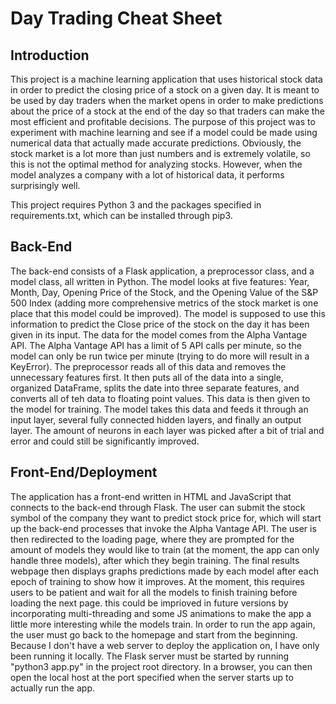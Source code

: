 
# Day Trading Cheat Sheet


## Introduction

This project is a machine learning application that uses historical stock data in order to predict the closing price of a stock on a given day. It is meant to be used by day traders when the market opens in order to make predictions about the price of a stock at the end of the day so that traders can make the most efficient and profitable decisions. The purpose of this project was to experiment with machine learning and see if a model could be made using numerical data that actually made accurate predictions. Obviously, the stock market is a lot more than just numbers and is extremely volatile, so this is not the optimal method for analyzing stocks. However, when the model analyzes a company with a lot of historical data, it performs surprisingly well. 

This project requires Python 3 and the packages specified in requirements.txt, which can be installed through pip3.


## Back-End

The back-end consists of a Flask application, a preprocessor class, and a model class, all written in Python. The model looks at five features: Year, Month, Day, Opening Price of the Stock, and the Opening Value of the S&P 500 Index (adding more comprehensive metrics of the stock market is one place that this model could be improved). The model is supposed to use this information to predict the Close price of the stock on the day it has been given in its input. The data for the model comes from the Alpha Vantage API. The Alpha Vantage API has a limit of 5 API calls per minute, so the model can only be run twice per minute (trying to do more will result in a KeyError). The preprocessor reads all of this data and removes the unnecessary features first. It then puts all of the data into a single, organized DataFrame, splits the date into three separate features, and converts all of teh data to floating point values. This data is then given to the model for training. The model takes this data and feeds it through an input layer, several fully connected hidden layers, and finally an output layer. The amount of neurons in each layer was picked after a bit of trial and error and could still be significantly improved.


## Front-End/Deployment

The application has a front-end written in HTML and JavaScript that connects to the back-end through Flask. The user can submit the stock symbol of the company they want to predict stock price for, which will start up the back-end processes that invoke the Alpha Vantage API. The user is then redirected to the loading page, where they are prompted for the amount of models they would like to train (at the moment, the app can only handle three models), after which they begin training. The final results webpage then displays graphs predictions made by each model after each epoch of training to show how it improves. At the moment, this requires users to be patient and wait for all the models to finish training before loading the next page. this could be imprioved in future versions by incorporating multi-threading and some JS animations to make the app a little more interesting while the models train. In order to run the app again, the user must go back to the homepage and start from the beginning. Because I don't have a web server to deploy the application on, I have only been running it locally. The Flask server must be started by running "python3 app.py" in the project root directory. In a browser, you can then open the local host at the port specified when the server starts up to actually run the app.
